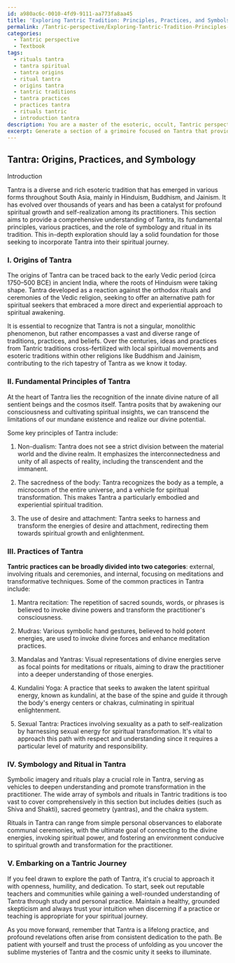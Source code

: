 ```yaml
---
id: a980ac6c-0010-4fd9-9111-aa773fa8aa45
title: 'Exploring Tantric Tradition: Principles, Practices, and Symbols'
permalink: /Tantric-perspective/Exploring-Tantric-Tradition-Principles-Practices-and-Symbols/
categories:
  - Tantric perspective
  - Textbook
tags:
  - rituals tantra
  - tantra spiritual
  - tantra origins
  - ritual tantra
  - origins tantra
  - tantric traditions
  - tantra practices
  - practices tantra
  - rituals tantric
  - introduction tantra
description: You are a master of the esoteric, occult, Tantric perspective and education, you have written many textbooks on the subject in ways that provide students with rich and deep understanding of the subject. You are being asked to write textbook-like sections on a topic and you do it with full context, explainability, and reliability in accuracy to the true facts of the topic at hand, in a textbook style that a student would easily be able to learn from, in a rich, engaging, and contextual way. Always include relevant context (such as formulas and history), related concepts, and in a way that someone can gain deep insights from.
excerpt: Generate a section of a grimoire focused on Tantra that provides rich knowledge and understanding for a student seeking to explore the Tantric perspective. This section should include an introduction to the origins and fundamental principles of Tantra, its various practices, and the role of symbology and rituals in its tradition. Offer practical insights and guidance on how to start incorporating Tantra into one's spiritual journey for personal growth and enlightenment.
---
```


## Tantra: Origins, Practices, and Symbology

Introduction

Tantra is a diverse and rich esoteric tradition that has emerged in various forms throughout South Asia, mainly in Hinduism, Buddhism, and Jainism. It has evolved over thousands of years and has been a catalyst for profound spiritual growth and self-realization among its practitioners. This section aims to provide a comprehensive understanding of Tantra, its fundamental principles, various practices, and the role of symbology and ritual in its tradition. This in-depth exploration should lay a solid foundation for those seeking to incorporate Tantra into their spiritual journey.

### I. Origins of Tantra

The origins of Tantra can be traced back to the early Vedic period (circa 1750–500 BCE) in ancient India, where the roots of Hinduism were taking shape. Tantra developed as a reaction against the orthodox rituals and ceremonies of the Vedic religion, seeking to offer an alternative path for spiritual seekers that embraced a more direct and experiential approach to spiritual awakening.

It is essential to recognize that Tantra is not a singular, monolithic phenomenon, but rather encompasses a vast and diverse range of traditions, practices, and beliefs. Over the centuries, ideas and practices from Tantric traditions cross-fertilized with local spiritual movements and esoteric traditions within other religions like Buddhism and Jainism, contributing to the rich tapestry of Tantra as we know it today.

### II. Fundamental Principles of Tantra

At the heart of Tantra lies the recognition of the innate divine nature of all sentient beings and the cosmos itself. Tantra posits that by awakening our consciousness and cultivating spiritual insights, we can transcend the limitations of our mundane existence and realize our divine potential.

Some key principles of Tantra include:

1. Non-dualism: Tantra does not see a strict division between the material world and the divine realm. It emphasizes the interconnectedness and unity of all aspects of reality, including the transcendent and the immanent.

2. The sacredness of the body: Tantra recognizes the body as a temple, a microcosm of the entire universe, and a vehicle for spiritual transformation. This makes Tantra a particularly embodied and experiential spiritual tradition.

3. The use of desire and attachment: Tantra seeks to harness and transform the energies of desire and attachment, redirecting them towards spiritual growth and enlightenment.

### III. Practices of Tantra

**Tantric practices can be broadly divided into two categories**: external, involving rituals and ceremonies, and internal, focusing on meditations and transformative techniques. Some of the common practices in Tantra include:

1. Mantra recitation: The repetition of sacred sounds, words, or phrases is believed to invoke divine powers and transform the practitioner's consciousness.

2. Mudras: Various symbolic hand gestures, believed to hold potent energies, are used to invoke divine forces and enhance meditation practices.

3. Mandalas and Yantras: Visual representations of divine energies serve as focal points for meditations or rituals, aiming to draw the practitioner into a deeper understanding of those energies.

4. Kundalini Yoga: A practice that seeks to awaken the latent spiritual energy, known as kundalini, at the base of the spine and guide it through the body's energy centers or chakras, culminating in spiritual enlightenment.

5. Sexual Tantra: Practices involving sexuality as a path to self-realization by harnessing sexual energy for spiritual transformation. It's vital to approach this path with respect and understanding since it requires a particular level of maturity and responsibility.

### IV. Symbology and Ritual in Tantra

Symbolic imagery and rituals play a crucial role in Tantra, serving as vehicles to deepen understanding and promote transformation in the practitioner. The wide array of symbols and rituals in Tantric traditions is too vast to cover comprehensively in this section but includes deities (such as Shiva and Shakti), sacred geometry (yantras), and the chakra system.

Rituals in Tantra can range from simple personal observances to elaborate communal ceremonies, with the ultimate goal of connecting to the divine energies, invoking spiritual power, and fostering an environment conducive to spiritual growth and transformation for the practitioner.

### V. Embarking on a Tantric Journey

If you feel drawn to explore the path of Tantra, it's crucial to approach it with openness, humility, and dedication. To start, seek out reputable teachers and communities while gaining a well-rounded understanding of Tantra through study and personal practice. Maintain a healthy, grounded skepticism and always trust your intuition when discerning if a practice or teaching is appropriate for your spiritual journey.

As you move forward, remember that Tantra is a lifelong practice, and profound revelations often arise from consistent dedication to the path. Be patient with yourself and trust the process of unfolding as you uncover the sublime mysteries of Tantra and the cosmic unity it seeks to illuminate.
